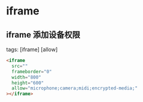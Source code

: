 # iframe

## iframe 添加设备权限

tags: [iframe] [allow]

```html
<iframe
  src=""
  frameborder="0"
  width="800"
  height="600"
  allow="microphone;camera;midi;encrypted-media;"
></iframe>
```
